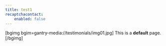 ```yaml
---
title: test1
recaptchacontact:
    enabled: false
---
```


[bgimg bgim=gantry-media://testimonials/img01.jpg]
This is a **default** page.
[/bgimg]

